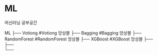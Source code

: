 # ML
머신러닝 공부공간

ML
├── Votiong #Votiong 앙상블
├── Bagging #Bagging 앙상블
├── RandomForest #RandomForest 앙상블
├── XGBoost #XGBoost 앙상블
├──                    
├──                   
└── 
